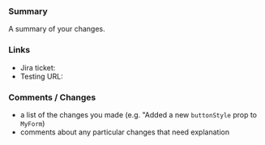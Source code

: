 ### Summary

A summary of your changes.

### Links

* Jira ticket: 
* Testing URL:

### Comments / Changes

* a list of the changes you made (e.g. "Added a new `buttonStyle` prop to `MyForm`)
* comments about any particular changes that need explanation